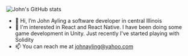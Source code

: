 ![John's GitHub stats](https://github-readme-stats.vercel.app/api/top-langs?username=JohnAyling1979&theme=dracula)

- 👋 Hi, I’m John Ayling a software developer in central Illinois
- 👀 I'm interested in React and React Native. I have been doing some game development in Unity. Just recently I've started playing with Solidity
- 📫 You can reach me at johnayling@yahoo.com

<!---
JohnAyling1979/JohnAyling1979 is a ✨ special ✨ repository because its `README.md` (this file) appears on your GitHub profile.
You can click the Preview link to take a look at your changes.
--->
